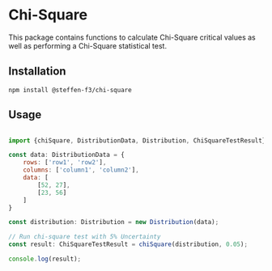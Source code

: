 # Chi-Square

This package contains functions to calculate Chi-Square critical values as well as performing a Chi-Square statistical test.

## Installation

    npm install @steffen-f3/chi-square

## Usage

```js

import {chiSquare, DistributionData, Distribution, ChiSquareTestResult} from "@steffen-f3/chi-square";

const data: DistributionData = {
    rows: ['row1', 'row2'],
    columns: ['column1', 'column2'],
    data: [
        [52, 27],
        [23, 56]
    ]
}

const distribution: Distribution = new Distribution(data);

// Run chi-square test with 5% Uncertainty 
const result: ChiSquareTestResult = chiSquare(distribution, 0.05);

console.log(result);
```
